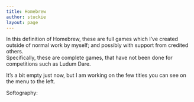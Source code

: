 ```yaml
---
title: Homebrew
author: stuckie
layout: page
---
```

In this definition of Homebrew, these are full games which I&#8217;ve created outside of normal work by myself; and possibly with support from credited others.  
Specifically, these are complete games, that have not been done for competitions such as Ludum Dare.

It&#8217;s a bit empty just now, but I am working on the few titles you can see on the menu to the left.

Softography: